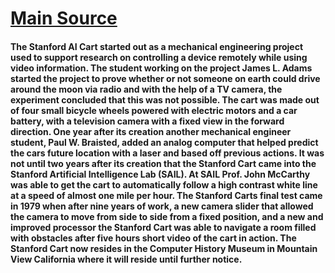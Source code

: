# [Main Source](http://web.stanford.edu/~learnest/cart.htm)

#### The Stanford AI Cart started out as a mechanical engineering project used to support research on controlling a device remotely while using video information. The student working on the project James L. Adams started the project to prove whether or not someone on earth could drive around the moon via radio and with the help of a TV camera, the experiment concluded that this was not possible. The cart was made out of four small bicycle wheels powered with electric motors and a car battery, with a television camera with a fixed view in the forward direction. One year after its creation another mechanical engineer student, Paul W. Braisted, added an analog computer that helped predict the cars future location with a laser and based off previous actions. It was not until two years after its creation that the Stanford Cart came into the Stanford Artificial Intelligence Lab (SAIL). At SAIL Prof. John McCarthy was able to get the cart to automatically follow a high contrast white line at a speed of almost one mile per hour. The Stanford Carts final test came in 1979 when after nine years of work, a new camera slider that allowed the camera to move from side to side from a fixed position, and a new and improved processor the Stanford Cart was able to navigate a room filled with obstacles after five hours short video of the cart in action. The Stanford Cart now resides in the Computer History Museum in Mountain View California where it will reside until further notice.  
